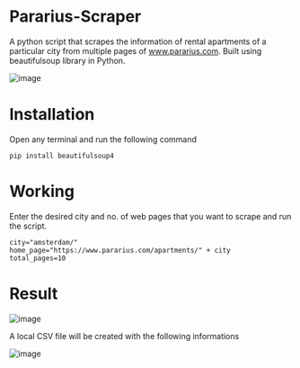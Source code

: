 # Pararius-Scraper
A python script that scrapes the information of rental apartments of a particular city from multiple pages of www.pararius.com. Built using beautifulsoup library in Python.

![image](https://user-images.githubusercontent.com/105808186/179462091-65dc07db-2bd3-4391-bfe1-d73fc27652a6.png)

# Installation
Open any terminal and run the following command
```
pip install beautifulsoup4
```

# Working
Enter the desired city and no. of web pages that you want to scrape and run the script.
```
city="amsterdam/"
home_page="https://www.pararius.com/apartments/" + city
total_pages=10
 ```

# Result

![image](https://user-images.githubusercontent.com/105808186/179462934-8fd3e636-ca3e-418a-a5c3-74b6824011f6.png)

A local CSV file will be created with the following informations

![image](https://user-images.githubusercontent.com/105808186/179463251-732274ef-39ad-444a-9cdc-de7f41cb029a.png)

